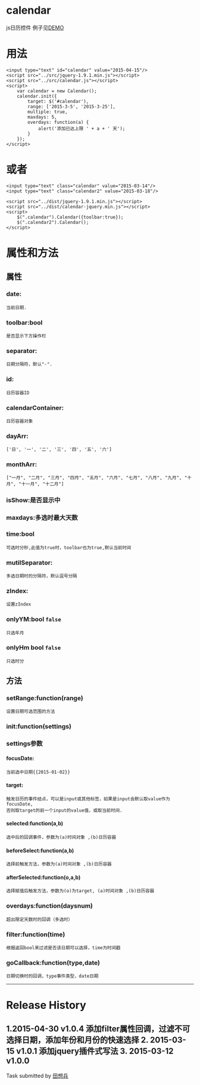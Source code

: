 # calendar
js日历控件
例子见[DEMO](http://www.lovewebgames.com/jsmodule/calendar.html)  
# 用法

	<input type="text" id="calendar" value="2015-04-15"/>
	<script src="../src/jquery-1.9.1.min.js"></script>
	<script src="../src/calendar.js"></script>
	<script>
		var calendar = new Calendar();
		calendar.init({
			target: $('#calendar'),
			range: ['2015-3-5', '2015-3-25'],
			multiple: true,
			maxdays: 5,
			overdays: function(a) {
				alert('添加已达上限 ' + a + ' 天');
			}
		});
	</script>
# 或者

	<input type="text" class="calendar" value="2015-03-14"/>
	<input type="text" class="calendar2" value="2015-03-18"/>

	<script src="../dist/jquery-1.9.1.min.js"></script>
	<script src="../dist/calendar-jquery.min.js"></script>
	<script>
		$(".calendar").Calendar({toolbar:true});
		$(".calendar2").Calendar();
	</script>
# 属性和方法
## 属性
### date:

	当前日期.
### toolbar:bool

	是否显示下方操作栏
### separator:

	日期分隔符，默认"-".
### id:

	日历容器ID
### calendarContainer:

	日历容器对象
### dayArr:

	['日', '一', '二', '三', '四', '五', '六']
### monthArr:

	["一月", "二月", "三月", "四月", "五月", "六月", "七月", "八月", "九月", "十月", "十一月", "十二月"]
### isShow:是否显示中		
### maxdays:多选时最大天数
### time:bool  

	可选时分秒,此值为true时，toolbar也为true,默认当前时间
### mutilSeparator:  

	多选日期时的分隔符，默认逗号分隔
### zIndex:

	设置zIndex
### onlyYM:bool  `false`

	只选年月
### onlyHm	bool `false`

	只选时分
## 方法
### setRange:function(range)

	设置日期可选范围的方法
### init:function(settings)
### settings参数
#### focusDate:

	当前选中日期{{2015-01-02}}
#### target:

	触发日历的事件结点，可以是input或其他标签，如果是input会默认取value作为focusDate,
	否则取target的前一个input的value值，或取当前时间.
#### selected:function(a,b)

	选中后的回调事件，参数为(a)时间对象 ,(b)日历容器
#### beforeSelect:function(a,b)

	选择前触发方法，参数为(a)时间对象 ,(b)日历容器
#### afterSelected:function(o,a,b)

	选择赋值后触发方法，参数为(o)为target, (a)时间对象 ,(b)日历容器
### overdays:function(daysnum)

	超出限定天数时的回调（多选时）
### filter:function(time)

	根据返回bool来过滤是否该日期可以选择，time为时间戳
### goCallback:function(type,date)

	日期切换时的回调，type事件类型，date日期

***
# Release History
1.2015-04-30   v1.0.4  添加filter属性回调，过滤不可选择日期，添加年份和月份的快速选择
2. 2015-03-15  v1.0.1  添加jquery插件式写法
3. 2015-03-12  v1.0.0  
---
Task submitted by [田想兵](http://www.lovewebgames.com)

